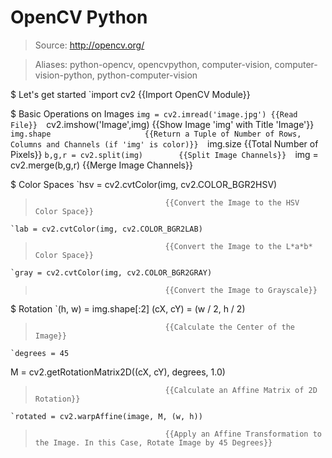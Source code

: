 # OpenCV Python

> Source: http://opencv.org/

> Aliases: python-opencv, opencvpython, computer-vision, computer-vision-python, python-computer-vision

$ Let's get started
    `import cv2                    {{Import OpenCV Module}} 

$ Basic Operations on Images
    `img = cv2.imread('image.jpg') {{Read File}} 
    `cv2.imshow('Image',img)       {{Show Image 'img' with Title 'Image'}} 
    `img.shape                     {{Return a Tuple of Number of Rows, Columns and Channels (if 'img' is color)}} 
    `img.size                      {{Total Number of Pixels}} 
    `b,g,r = cv2.split(img)        {{Split Image Channels}} 
    `img = cv2.merge(b,g,r)        {{Merge Image Channels}} 

$ Color Spaces
    `hsv = cv2.cvtColor(img, cv2.COLOR_BGR2HSV)
>                                  {{Convert the Image to the HSV Color Space}} 
    `lab = cv2.cvtColor(img, cv2.COLOR_BGR2LAB)
>                                  {{Convert the Image to the L*a*b* Color Space}} 
    `gray = cv2.cvtColor(img, cv2.COLOR_BGR2GRAY)
>                                  {{Convert the Image to Grayscale}} 

$ Rotation
    `(h, w) = img.shape[:2]
(cX, cY) = (w / 2, h / 2)
>                                  {{Calculate the Center of the Image}} 
    `degrees = 45
M = cv2.getRotationMatrix2D((cX, cY), degrees, 1.0)
>                                  {{Calculate an Affine Matrix of 2D Rotation}} 
    `rotated = cv2.warpAffine(image, M, (w, h))
>                                  {{Apply an Affine Transformation to the Image. In this Case, Rotate Image by 45 Degrees}} 

